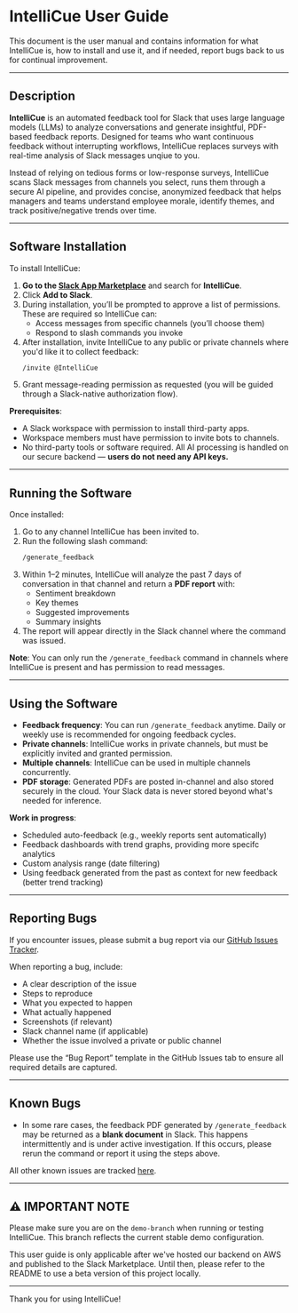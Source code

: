 
# IntelliCue User Guide

This document is the user manual and contains information for what IntelliCue is, how to install and use it, and if needed, report bugs back to us for continual improvement.

---

## Description

**IntelliCue** is an automated feedback tool for Slack that uses large language models (LLMs) to analyze conversations and generate insightful, PDF-based feedback reports. Designed for teams who want continuous feedback without interrupting workflows, IntelliCue replaces surveys with real-time analysis of Slack messages unqiue to you.

Instead of relying on tedious forms or low-response surveys, IntelliCue scans Slack messages from channels you select, runs them through a secure AI pipeline, and provides concise, anonymized feedback that helps managers and teams understand employee morale, identify themes, and track positive/negative trends over time.

---

## Software Installation

To install IntelliCue:

1. **Go to the [Slack App Marketplace](https://slack.com/apps)** and search for **IntelliCue**.
2. Click **Add to Slack**.
3. During installation, you’ll be prompted to approve a list of permissions. These are required so IntelliCue can:
   - Access messages from specific channels (you’ll choose them)
   - Respond to slash commands you invoke
4. After installation, invite IntelliCue to any public or private channels where you'd like it to collect feedback:
   ```bash
   /invite @IntelliCue
   ```
5. Grant message-reading permission as requested (you will be guided through a Slack-native authorization flow).

**Prerequisites**:
- A Slack workspace with permission to install third-party apps.
- Workspace members must have permission to invite bots to channels.
- No third-party tools or software required. All AI processing is handled on our secure backend — **users do not need any API keys.**

---

## Running the Software

Once installed:

1. Go to any channel IntelliCue has been invited to.
2. Run the following slash command:
   ```bash
   /generate_feedback
   ```
3. Within 1–2 minutes, IntelliCue will analyze the past 7 days of conversation in that channel and return a **PDF report** with:
   - Sentiment breakdown
   - Key themes
   - Suggested improvements
   - Summary insights
4. The report will appear directly in the Slack channel where the command was issued.

**Note**: You can only run the `/generate_feedback` command in channels where IntelliCue is present and has permission to read messages.

---

## Using the Software

- **Feedback frequency**: You can run `/generate_feedback` anytime. Daily or weekly use is recommended for ongoing feedback cycles.
- **Private channels**: IntelliCue works in private channels, but must be explicitly invited and granted permission.
- **Multiple channels**: IntelliCue can be used in multiple channels concurrently.
- **PDF storage**: Generated PDFs are posted in-channel and also stored securely in the cloud. Your Slack data is never stored beyond what's needed for inference.

**Work in progress**:
- Scheduled auto-feedback (e.g., weekly reports sent automatically)
- Feedback dashboards with trend graphs, providing more specifc analytics
- Custom analysis range (date filtering)
- Using feedback generated from the past as context for new feedback (better trend tracking)

---

## Reporting Bugs

If you encounter issues, please submit a bug report via our [GitHub Issues Tracker](https://github.com/amgupta2/IntelliCue/issues).

When reporting a bug, include:
- A clear description of the issue
- Steps to reproduce
- What you expected to happen
- What actually happened
- Screenshots (if relevant)
- Slack channel name (if applicable)
- Whether the issue involved a private or public channel

Please use the “Bug Report” template in the GitHub Issues tab to ensure all required details are captured.

---

## Known Bugs

- In some rare cases, the feedback PDF generated by `/generate_feedback` may be returned as a **blank document** in Slack. This happens intermittently and is under active investigation. If this occurs, please rerun the command or report it using the steps above.

All other known issues are tracked [here](https://github.com/amgupta2/IntelliCue/issues?q=is%3Aissue+is%3Aopen+label%3Abug).

---

## ⚠️ IMPORTANT NOTE

Please make sure you are on the `demo-branch` when running or testing IntelliCue. This branch reflects the current stable demo configuration.

This user guide is only applicable after we've hosted our backend on AWS and published to the Slack Marketplace. Until then, please refer to the README to use a beta version of this project locally.


---

Thank you for using IntelliCue!
